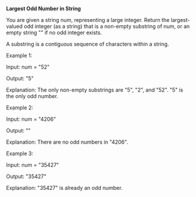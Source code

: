 **Largest Odd Number in String**

You are given a string num, representing a large integer. Return the largest-valued odd integer (as a string) that is a non-empty substring of num, or an empty string "" if no odd integer exists.

A substring is a contiguous sequence of characters within a string.

 

Example 1:

Input: num = "52"

Output: "5"

Explanation: The only non-empty substrings are "5", "2", and "52". "5" is the only odd number.

Example 2:

Input: num = "4206"

Output: ""

Explanation: There are no odd numbers in "4206".

Example 3:

Input: num = "35427"

Output: "35427"

Explanation: "35427" is already an odd number.
 
